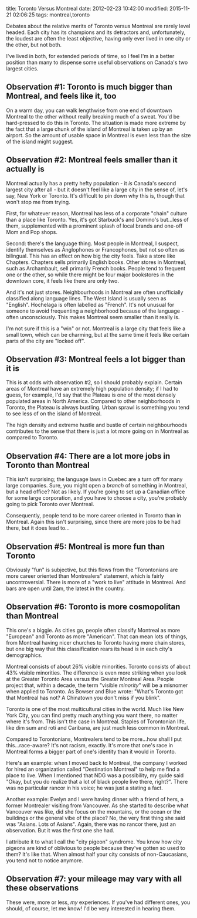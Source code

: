 title: Toronto Versus Montreal
date: 2012-02-23 10:42:00
modified: 2015-11-21 02:06:25
tags: montreal,toronto

Debates about the relative merits of Toronto versus Montreal are rarely 
level headed.  Each city has its champions and its detractors and,
unfortunately, the loudest are often the least objective, having only ever
lived in one city or the other, but not both.

I've lived in both, for extended periods of time, so I feel I'm in a better
position than many to dispense some useful observations on Canada's two
largest cities.

## Observation #1: Toronto is much bigger than Montreal, and feels like it, too

On a warm day, you can walk lengthwise from one end of downtown Montreal to
the other without really breaking much of a sweat.  You'd be hard-pressed to
do this in Toronto.  The situation is made more extreme by the fact that a
large chunk of the island of Montreal is taken up by an airport.  So the
amount of usable space in Montreal is even less than the size of the island
might suggest.

## Observation #2: Montreal feels smaller than it actually is

Montreal actually has a pretty hefty population - it *is* Canada's second
largest city after all - but it doesn't feel like a large city in the sense
of, let's say, New York or Toronto.  It's difficult to pin down why this is,
though that won't stop me from trying.

First, for whatever reason, Montreal has less of a corporate "chain" culture
than a place like Toronto.  Yes, it's got Starbuck's and Domino's but...less
of them, supplemented with a prominent splash of local brands and one-off
Mom and Pop shops.

Second: there's the language thing.  Most people in Montreal, I suspect,
identify themselves as Anglophones or Francophones, but not so often as
bilingual.  This has an effect on how big the city feels.  Take a store like
Chapters.  Chapters sells primarily English books.  Other stores in
Montreal, such as Archambault, sell primarily French books.  People tend to
frequent one or the other, so while there might be four major bookstores in
the downtown core, it feels like there are only two.

And it's not just stores.  Neighbourhoods in Montreal are often unofficially
classified along language lines.  The West Island is usually seen as
"English".  Hochelaga is often labelled as "French".  It's not unusual for
someone to avoid frequenting a neighborhood because of the language - often
unconsciously. This makes Montreal seem smaller than it really is.

I'm not sure if this is a "win" or not.  Montreal is a large city that feels
like a small town, which can be charming, but at the same time it feels like
certain parts of the city are "locked off".

## Observation #3: Montreal feels a lot bigger than it is

This is at odds with observation #2, so I should probably explain.  Certain
areas of Montreal have an extremely high population density; if I had to
guess, for example, I'd say that the Plateau is one of the most densely
populated areas in North America.  Compared to other neighborhoods in
Toronto, the Plateau is always bustling.  Urban sprawl is something you tend
to see less of on the island of Montreal.

The high density and extreme hustle and bustle of certain neighbourhoods
contributes to the sense that there is just a lot more going on in Montreal
as compared to Toronto.

## Observation #4: There are a lot more jobs in Toronto than Montreal

This isn't surprising; the language laws in Quebec are a turn off for many
large companies.  Sure, you might open a *branch* of something in Montreal,
but a head office? Not as likely.  If you're going to set up a Canadian
office for some large corporation, and you have to choose a city, you're
probably going to pick Toronto over Montreal.

Consequently, people tend to be more career oriented in Toronto than in
Montreal.  Again this isn't surprising, since there are more jobs to be had
there, but it does lead to...

## Observation #5: Montreal is more fun than Toronto

Obviously "fun" is subjective, but this flows from the "Torontonians are
more career oriented than Montrealers" statement, which is fairly
uncontroversial.  There is more of a "work to live" attitude in Montreal.
And bars are open until 2am, the latest in the country.

## Observation #6: Toronto is more cosmopolitan than Montreal

This one's a biggie.  As cities go, people often classify Montreal as more
"European" and Toronto as more "American".  That can mean lots of things,
from Montreal having nicer churches to Toronto having more chain stores, but
one big way that this classification rears its head is in each city's
demographics.

Montreal consists of about 26% visible minorities.  Toronto consists of
about 43% visible minorities.  The difference is even more striking when you
look at the Greater Toronto Area versus the Greater Montreal Area.  People
project that, within a decade, the term "visible *minority*" will be
a misnomer when applied to Toronto.  As Bowser and Blue wrote: "What's
Toronto got that Montreal has not?  A Chinatown you don't miss if you
blink".

Toronto is one of the most multicultural cities in the world.  Much like New
York City, you can find pretty much anything you want there, no matter where
it's from.  This isn't the case in Montreal.  Staples of Torontonian life,
like dim sum and roti and Caribana, are just much less common in Montreal.

Compared to Torontonians, Montrealers tend to be more...how shall I put
this...race-aware?  It's not racism, exactly.  It's more that one's race in
Montreal forms a bigger part of one's identity than it would in Toronto.

Here's an example:  when I moved back to Montreal, the company I worked for
hired an organization called "Destination Montreal" to help me find a place
to live.  When I mentioned that NDG was a possibility, my guide said "Okay,
but you do realize that a lot of black people live there, right?".  There
was no particular rancor in his voice; he was just a stating a fact.

Another example: Evelyn and I were having dinner with a friend of hers, a
former Montrealer visiting from Vancouver. As she started to describe what
Vancouver was like, did she focus on the mountains, or the ocean or the
buildings or the general vibe of the place?  No, the very first thing she
said was "Asians.  Lots of Asians".  Again, there was no rancor there, just
an observation.  But it was the first one she had.

I attribute it to what I call the "city pigeon" syndrome.  You know how city
pigeons are kind of oblivious to people because they've gotten so used to
them?  It's like that.  When almost half your city consists of
non-Caucasians, you tend not to notice anymore.

## Observation #7: your mileage may vary with all these observations

These were, more or less, *my* experiences.  If you've had different ones,
you should, of course, let me know! I'd be very interested in hearing them.
